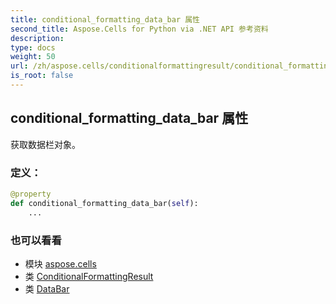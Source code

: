 ```yaml
---
title: conditional_formatting_data_bar 属性
second_title: Aspose.Cells for Python via .NET API 参考资料
description:
type: docs
weight: 50
url: /zh/aspose.cells/conditionalformattingresult/conditional_formatting_data_bar/
is_root: false
---
```

## conditional_formatting_data_bar 属性

获取数据栏对象。
### 定义：
```python
@property
def conditional_formatting_data_bar(self):
    ...
```

### 也可以看看
* 模块 [aspose.cells](../../)
* 类 [ConditionalFormattingResult](/cells/python-net/zh/aspose.cells/conditionalformattingresult)
* 类 [DataBar](/cells/python-net/zh/aspose.cells/databar)
